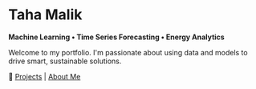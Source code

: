 # Taha Malik

**Machine Learning • Time Series Forecasting • Energy Analytics**

Welcome to my portfolio. I'm passionate about using data and models to drive smart, sustainable solutions.

🔗 [Projects](./projects) | [About Me](./about)